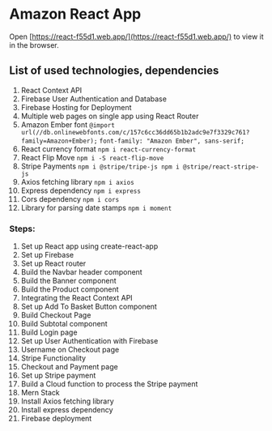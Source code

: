 # Amazon React App

Open [https://react-f55d1.web.app/](https://react-f55d1.web.app/) to view it in the browser.

## List of used technologies, dependencies

1. React Context API
2. Firebase User Authentication and Database
3. Firebase Hosting for Deployment
4. Multiple web pages on single app using React Router
5. Amazon Ember font `@import url(//db.onlinewebfonts.com/c/157c6cc36dd65b1b2adc9e7f3329c761?family=Amazon+Ember);` `font-family: "Amazon Ember", sans-serif;`
6. React currency format `npm i react-currency-format`
7. React Flip Move `npm i -S react-flip-move`
8. Stripe Payments `npm i @stripe/tripe-js npm i @stripe/react-stripe-js`
9. Axios fetching library `npm i axios`
10. Express dependency `npm i express`
11. Cors dependency `npm i cors`
12. Library for parsing date stamps `npm i moment`

### Steps:

1. Set up React app using create-react-app
2. Set up Firebase
3. Set up React router
4. Build the Navbar header component
5. Build the Banner component
6. Build the Product component
7. Integrating the React Context API
8. Set up Add To Basket Button component
9. Build Checkout Page
10. Build Subtotal component
11. Build Login page
12. Set up User Authentication with Firebase
13. Username on Checkout page
14. Stripe Functionality
15. Checkout and Payment page
16. Set up Stripe payment
17. Build a Cloud function to process the Stripe payment
18. Mern Stack
19. Install Axios fetching library
20. Install express dependency
21. Firebase deployment
